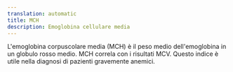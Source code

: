 ```yaml
---
translation: automatic
title: MCH
description: Emoglobina cellulare media
---
```


L'emoglobina corpuscolare media (MCH) è il peso medio dell'emoglobina in un globulo rosso medio. MCH correla con i risultati MCV. Questo indice è utile nella diagnosi di pazienti gravemente anemici.
